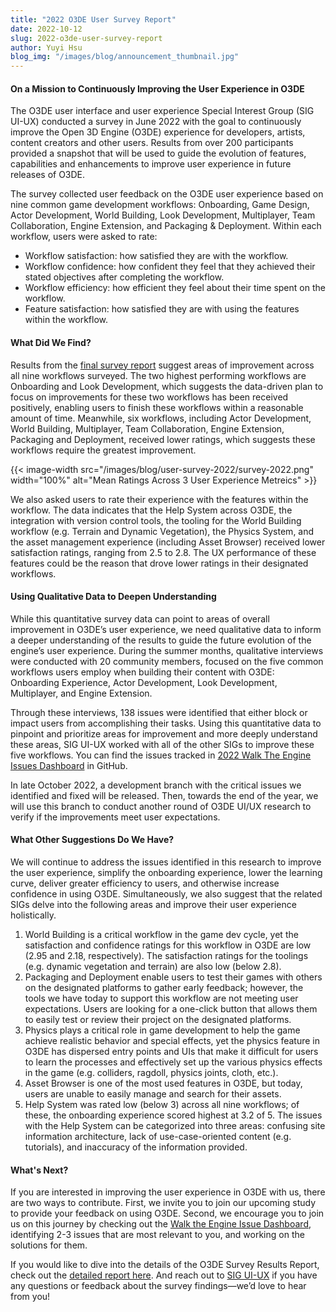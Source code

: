 ```yaml
---
title: "2022 O3DE User Survey Report" 
date: 2022-10-12
slug: 2022-o3de-user-survey-report
author: Yuyi Hsu
blog_img: "/images/blog/announcement_thumbnail.jpg"
---
```

#### On a Mission to Continuously Improving the User Experience in O3DE

The O3DE user interface and user experience Special Interest Group (SIG UI-UX) conducted a survey in June 2022 with the goal to continuously improve the Open 3D Engine (O3DE) experience for developers, artists, content creators and other users. Results from over 200 participants provided a snapshot that will be used to guide the evolution of features, capabilities and enhancements to improve user experience in future releases of O3DE. 

The survey collected user feedback on the O3DE user experience based on nine common game development workflows: Onboarding, Game Design, Actor Development, World Building, Look Development, Multiplayer, Team Collaboration, Engine Extension, and Packaging & Deployment. Within each workflow, users were asked to rate:

- Workflow satisfaction: how satisfied they are with the workflow.
- Workflow confidence: how confident they feel that they achieved their stated objectives after completing the workflow.
- Workflow efficiency: how efficient they feel about their time spent on the workflow.
- Feature satisfaction: how satisfied they are with using the features within the workflow.

#### What Did We Find?

Results from the [final survey report](https://github.com/o3de/sig-ui-ux/blob/main/user-research/2022%20Q2%20O3DE%20User%20Experience%20Survey.md) suggest areas of improvement across all nine workflows surveyed. The two highest performing workflows are Onboarding and Look Development, which suggests the data-driven plan to focus on improvements for these two workflows has been received positively, enabling users to finish these workflows within a reasonable amount of time. Meanwhile, six workflows, including Actor Development, World Building, Multiplayer, Team Collaboration, Engine Extension, Packaging and Deployment, received lower ratings, which suggests these workflows require the greatest improvement.

{{< image-width src="/images/blog/user-survey-2022/survey-2022.png" width="100%" alt="Mean Ratings Across 3 User Experience Metreics" >}}

We also asked users to rate their experience with the features within the workflow. The data indicates that the Help System across O3DE, the integration with version control tools, the tooling for the World Building workflow (e.g. Terrain and Dynamic Vegetation), the Physics System, and the asset management experience (including Asset Browser) received lower satisfaction ratings, ranging from 2.5 to 2.8. The UX performance of these features could be the reason that drove lower ratings in their designated workflows.

#### Using Qualitative Data to Deepen Understanding

While this quantitative survey data can point to areas of overall improvement in O3DE’s user experience, we need qualitative data to inform a deeper understanding of the results to guide the future evolution of the engine’s user experience. During the summer months, qualitative interviews were conducted with 20 community members, focused on the five common workflows users employ when building their content with O3DE: Onboarding Experience, Actor Development, Look Development, Multiplayer, and Engine Extension.

Through these interviews, 138 issues were identified that either block or impact users from accomplishing their tasks. Using this quantitative data to pinpoint and prioritize areas for improvement and more deeply understand these areas, SIG UI-UX worked with all of the other SIGs to improve these five workflows. You can find the issues tracked in [2022 Walk The Engine Issues Dashboard](https://github.com/o3de/o3de/projects/15) in GitHub.

In late October 2022, a development branch with the critical issues we identified and fixed will be released. Then, towards the end of the year, we will use this branch to conduct another round of O3DE UI/UX research to verify if the improvements meet user expectations.

#### What Other Suggestions Do We Have?

We will continue to address the issues identified in this research to improve the user experience, simplify the onboarding experience, lower the learning curve, deliver greater efficiency to users, and otherwise increase confidence in using O3DE. Simultaneously, we also suggest that the related SIGs delve into the following areas and improve their user experience holistically.

1. World Building is a critical workflow in the game dev cycle, yet the satisfaction and confidence ratings for this workflow in O3DE are low (2.95 and 2.18, respectively). The satisfaction ratings for the toolings (e.g. dynamic vegetation and terrain) are also low (below 2.8). 
2. Packaging and Deployment enable users to test their games with others on the designated platforms to gather early feedback; however, the tools we have today to support this workflow are not meeting user expectations. Users are looking for a one-click button that allows them to easily test or review their project on the designated platforms.
3. Physics plays a critical role in game development to help the game achieve realistic behavior and special effects, yet the physics feature in O3DE has dispersed entry points and UIs that make it difficult for users to learn the processes and effectively set up the various physics effects in the game (e.g. colliders, ragdoll, physics joints, cloth, etc.).
4. Asset Browser is one of the most used features in O3DE, but today, users are unable to easily manage and search for their assets. 
5. Help System was rated low (below 3) across all nine workflows; of these, the onboarding experience scored highest at 3.2 of 5. The issues with the Help System can be categorized into three areas: confusing site information architecture, lack of use-case-oriented content (e.g. tutorials), and inaccuracy of the information provided.

#### What's Next?

If you are interested in improving the user experience in O3DE with us, there are two ways to contribute. First, we invite you to join our upcoming study to provide your feedback on using O3DE. Second, we encourage you to join us on this journey by checking out the [Walk the Engine Issue Dashboard](https://github.com/o3de/o3de/projects/15), identifying 2-3 issues that are most relevant to you, and working on the solutions for them.

If you would like to dive into the details of the O3DE Survey Results Report, check out the [detailed report here](https://github.com/o3de/sig-ui-ux/blob/main/user-research/2022%20Q2%20O3DE%20User%20Experience%20Survey.md). And reach out to [SIG UI-UX](https://github.com/o3de/sig-ui-ux) if you have any questions or feedback about the survey findings—we’d love to hear from you!